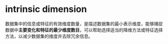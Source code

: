 # intrinsic dimension
数据集中的信息或特征的有效维度数量，是描述数据集的最小表示维度，能够捕捉数据中**主要变化和特征的最少维度数目**，可以帮助选择适当的降维方法或特征选择方法，以减少数据集的维度并去除冗余信息。


